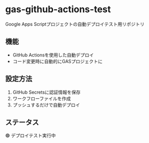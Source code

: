 # gas-github-actions-test
Google Apps Scriptプロジェクトの自動デプロイテスト用リポジトリ

## 機能
- GitHub Actionsを使用した自動デプロイ
- コード変更時に自動的にGASプロジェクトに

## 設定方法
1. GitHub Secretsに認証情報を保存
2. ワークフローファイルを作成
3. プッシュするだけで自動デプロイ

## ステータス
🟢 デプロイテスト実行中
